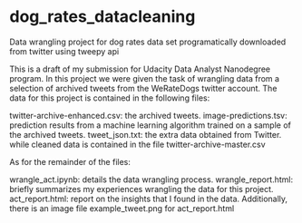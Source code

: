 # dog_rates_datacleaning
Data wrangling project for dog rates data set programatically downloaded from twitter using tweepy api

This is a draft of my submission for Udacity Data Analyst Nanodegree program. In this project we were given the task of wrangling data from a selection of archived tweets from the WeRateDogs twitter account. The data for this project is contained in the following files:

twitter-archive-enhanced.csv: the archived tweets.
image-predictions.tsv: prediction results from a machine learning algorithm trained on a sample of the archived tweets.
tweet_json.txt: the extra data obtained from Twitter.
while cleaned data is contained in the file twitter-archive-master.csv

As for the remainder of the files:

wrangle_act.ipynb: details the data wrangling process.
wrangle_report.html: briefly summarizes my experiences wrangling the data for this project.
act_report.html: report on the insights that I found in the data.
Additionally, there is an image file example_tweet.png for act_report.html
